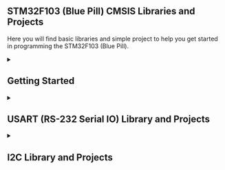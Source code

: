 ## STM32F103 (Blue Pill) CMSIS Libraries and Projects
Here you will find basic libraries and simple project to help you get started in programming the STM32F103 (Blue Pill).<br>

<details>
<summary><H2>Getting Started</summary>
  
+ [STM32F103-CMSIS-Setup](https://github.com/sandynomike/STM32F103-CMSIS-Setup)<br>
A step-by-step guide to setting up your Windows or GNU/Linux PC to program the STM32F103 using CMSIS (no STM32CubeIDE HAL) and the editor of your choice. Takes you from zero to blinky!
+ [STM32F103-CMSIS-Blinky](https://github.com/sandynomike/STM32F103-CMSIS-Blinky)<br>
Minimalist Blinky program for the STM32F103 / Blue Pill using only CMSIS.
</details>

<details>
<summary><H2>USART (RS-232 Serial IO) Library and Projects</summary>

+ [STM32F103-CMSIS-USART-lib](https://github.com/sandynomike/STM32F103-CMSIS-USART-lib)<br>
A very simple USART library to provide serial IO functionality via a serial terminal like PuTTY for Windows or minCom for GNU/Linux. Includes a simple program that demostrates basic keyboard/display input output functionality.<br>
+ [STM32F103-CMSIS-I2C-EEPROM-lib](https://github.com/sandynomike/STM32F103-CMSIS-I2C-EEPROM-lib)<br>
A simple EEPROM monitor that allows reading and writing to a 24LC64 I2C EEPROM via a serial terminal.
</details>

<details>
<summary><h2>I2C Library and Projects</summary>

+ [STM32F103-CMSIS-I2C-lib](https://github.com/sandynomike/STM32F103-CMSIS-I2C-lib)<br>
Basic I2C routines for the STM32F103 (Blue Pill) using only CMSIS. This is the library only. See below for sample I2C projects.
+ [STM32F103-CMSIS-I2C-AHT10-lib](https://github.com/sandynomike/STM32F103-CMSIS-I2C-AHT10-lib)<br>
AHT10 library and sample project to read temp and humidity and disiplay them along with "heat index" on an I2C driven 16x2 LCD
+ [https://github.com/sandynomike/STM32F103-CMSIS-I2C-EEPROM-lib](https://github.com/sandynomike/STM32F103-CMSIS-I2C-EEPROM-lib)<br>
A simple EEPROM monitor that allows reading and writing to a 24LC64 I2C EEPROM via a serial terminal.
+ [STM32F103-CMSIS-I2C-LCD-lib](https://github.com/sandynomike/STM32F103-CMSIS-I2C-LCD-lib)<br>
STM32F103 (Blue Pill) routines and sample program to drive a 16x2 LCD with an I2C driver .
</details>
